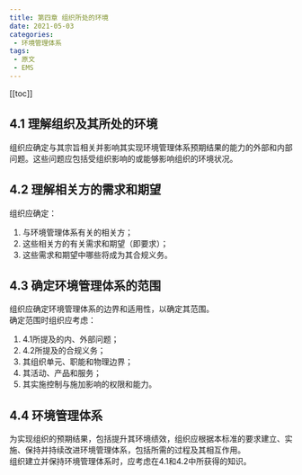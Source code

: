 ```yaml
---
title: 第四章 组织所处的环境
date: 2021-05-03
categories:
 - 环境管理体系
tags:
 - 原文
 - EMS
---
```

[[toc]]
## 4.1 理解组织及其所处的环境
组织应确定与其宗旨相关并影响其实现环境管理体系预期结果的能力的外部和内部问题。这些问题应包括受组织影响的或能够影响组织的环境状况。
## 4.2 理解相关方的需求和期望
组织应确定：
1. 与环境管理体系有关的相关方；
2. 这些相关方的有关需求和期望（即要求）；
3. 这些需求和期望中哪些将成为其合规义务。
## 4.3 确定环境管理体系的范围
组织应确定环境管理体系的边界和适用性，以确定其范围。  
确定范围时组织应考虑：  
1. 4.1所提及的内、外部问题；
2. 4.2所提及的合规义务；
3. 其组织单元、职能和物理边界；
4. 其活动、产品和服务；
5. 其实施控制与施加影响的权限和能力。
## 4.4 环境管理体系
为实现组织的预期结果，包括提升其环境绩效，组织应根据本标准的要求建立、实施、保持并持续改进环境管理体系，包括所需的过程及其相互作用。  
组织建立并保持环境管理体系时，应考虑在4.1和4.2中所获得的知识。